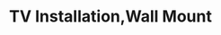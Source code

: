 ---
sort_key: 35
layout: sku
id: tv-installation-wall-mount-TV
title: "TV Installation,Wall Mount"
heading: "TV Installation,Wall Mount"
sub-title: "No matter the style or size of your television, we can wall mount it for you."
features:
 - feature: "As part of our wall mount service, we’ll visit your place and:"
 - feature: "Wall Mount TV* and connect it to the internet, existing power and existing components."
 - feature: "Conceal cables as appropriate"
 - feature: "Clean up and remove rubbish"
 - feature: "Complete setup diagram and leave in customer folder"
 - feature: "Demonstrate new TV"
 - feature: "Connect TV to suitable and functioning home network using existing wall outlet or wireless network"
price: 269
unit: TV
---